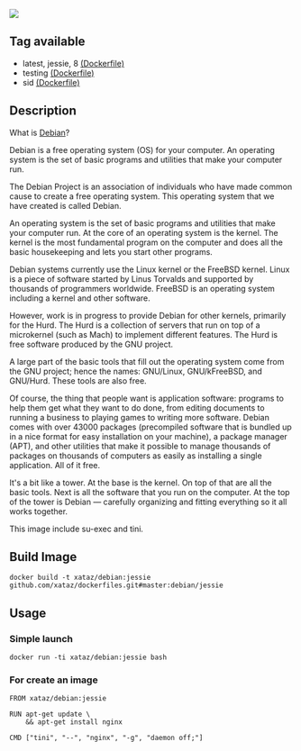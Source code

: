 ![](http://carlchenet.files.wordpress.com/2013/05/proposed-debian-logo.png)

## Tag available
* latest, jessie, 8 [(Dockerfile)](https://github.com/xataz/dockerfiles/tree/master/debian/jessie/Dockerfile)
* testing [(Dockerfile)](https://github.com/xataz/dockerfiles/tree/master/debian/testing/Dockerfile)
* sid [(Dockerfile)](https://github.com/xataz/dockerfiles/tree/master/debian/sid/Dockerfile)

## Description
What is [Debian](https://www.debian.org)?

Debian is a free operating system (OS) for your computer. An operating system is the set of basic programs and utilities that make your computer run.

The Debian Project is an association of individuals who have made common cause to create a free operating system. This operating system that we have created is called Debian.

An operating system is the set of basic programs and utilities that make your computer run. At the core of an operating system is the kernel. The kernel is the most fundamental program on the computer and does all the basic housekeeping and lets you start other programs.

Debian systems currently use the Linux kernel or the FreeBSD kernel. Linux is a piece of software started by Linus Torvalds and supported by thousands of programmers worldwide. FreeBSD is an operating system including a kernel and other software.

However, work is in progress to provide Debian for other kernels, primarily for the Hurd. The Hurd is a collection of servers that run on top of a microkernel (such as Mach) to implement different features. The Hurd is free software produced by the GNU project.

A large part of the basic tools that fill out the operating system come from the GNU project; hence the names: GNU/Linux, GNU/kFreeBSD, and GNU/Hurd. These tools are also free.

Of course, the thing that people want is application software: programs to help them get what they want to do done, from editing documents to running a business to playing games to writing more software. Debian comes with over 43000 packages (precompiled software that is bundled up in a nice format for easy installation on your machine), a package manager (APT), and other utilities that make it possible to manage thousands of packages on thousands of computers as easily as installing a single application. All of it free.

It's a bit like a tower. At the base is the kernel. On top of that are all the basic tools. Next is all the software that you run on the computer. At the top of the tower is Debian — carefully organizing and fitting everything so it all works together.

This image include su-exec and tini.
## Build Image
```shell
docker build -t xataz/debian:jessie github.com/xataz/dockerfiles.git#master:debian/jessie
```

## Usage
### Simple launch
```shell
docker run -ti xataz/debian:jessie bash
```
### For create an image
```shell
FROM xataz/debian:jessie

RUN apt-get update \
    && apt-get install nginx

CMD ["tini", "--", "nginx", "-g", "daemon off;"]
```
